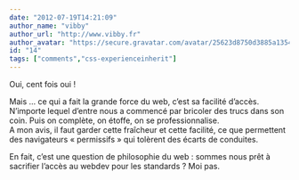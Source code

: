 ```yaml
---
date: "2012-07-19T14:21:09"
author_name: "vibby"
author_url: "http://www.vibby.fr"
author_avatar: "https://secure.gravatar.com/avatar/25623d8750d3885a1354356f26e3027a"
id: "14"
tags: ["comments","css-experienceinherit"]
---
```

Oui, cent fois oui !

Mais … ce qui a fait la grande force du web, c’est sa facilité d’accès. N’importe lequel d’entre nous a commencé par bricoler des trucs dans son coin. Puis on complète, on étoffe, on se professionnalise.  
A mon avis, il faut garder cette fraîcheur et cette facilité, ce que permettent des navigateurs «&nbsp;permissifs&nbsp;» qui tolèrent des écarts de conduites.

En fait, c’est une question de philosophie du web : sommes nous prêt à sacrifier l’accès au webdev pour les standards ? Moi pas.